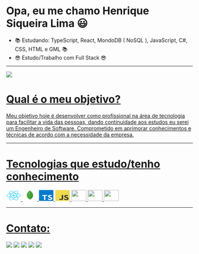 #  Opa, eu me chamo Henrique Siqueira Lima 😃

<ul>
<li> 📚 Estudando: TypeScript, React, MondoDB ( NoSQL ), JavaScript, C#, CSS, HTML e GML 📚</li>
<li> 😎 Estudo/Trabalho com Full Stack 😎</li>
</ul>

<hr/>

<link rel="stylesheet" href="https://cdn.jsdelivr.net/gh/devicons/devicon@v2.15.1/devicon.min.css">

<i class="devicon-html5-plain"></i>
          

<a href="https://beacons.ai/HenriqueSL15">
<img height="180em" src="https://github-readme-stats.vercel.app/api?username=HenriqueSL15&show_icons=true&theme=dark&include_all_commits=true&count_private=true"/>
<!-- <img height="180em" src="https://github-readme-stats.vercel.app/api/top_langs/?username=HenriqueSL15&layout=compact&langs_count=16&theme=dark"/>-->


# Qual é o meu objetivo?
Meu objetivo hoje é desenvolver como profissional na área de tecnologia para facilitar a vida das pessoas, dando continuidade aos estudos eu serei um Engenheiro de Software. Comprometido em aprimorar conhecimentos e técnicas de acordo com a necessidade da empresa.

<hr/>
  
# Tecnologias que estudo/tenho conhecimento
<img src="https://github.com/devicons/devicon/blob/master/icons/react/react-original.svg" height="30" width="40"> 
<img src="https://github.com/devicons/devicon/blob/master/icons/mongodb/mongodb-original.svg" height="30" width="40"> 
<img src="https://github.com/devicons/devicon/blob/master/icons/typescript/typescript-original.svg" height="30" width="40"> 
<img src="https://github.com/devicons/devicon/blob/master/icons/javascript/javascript-original.svg" height="30" width="40"> 
<img src="https://cdn.jsdelivr.net/gh/devicons/devicon/icons/csharp/csharp-original.svg" height="30" width="40"/>
<img src="https://cdn.jsdelivr.net/gh/devicons/devicon/icons/css3/css3-original.svg" height="30" width="40" />
<img src="https://cdn.jsdelivr.net/gh/devicons/devicon/icons/html5/html5-original.svg" height="30" width="40" />

<hr/>

# Contato:
<div>
<a href="https://www.linkedin.com/in/henrique-siqueira-lima-001219237/" target="_blank"><img src="https://img.shields.io/badge/LinkedIn-0077B5?style=for-the-badge&logo=linkedin&logoColor=white" target="_blank"></a>
<a href="https://www.youtube.com/c/HenryByte" target="_blank"><img src="https://img.shields.io/badge/YouTube-FF0000?style=for-the-badge&logo=youtube&logoColor=white" target="_blank"></a>
<a href="https://twitter.com/byte_henry" target="_blank"><img src="https://img.shields.io/badge/Twitter-1DA1F2?style=for-the-badge&logo=twitter&logoColor=white" target="_blank"></a>
<a href="https://www.facebook.com/profile.php?id=100017863248792" target="_blank"><img src="https://img.shields.io/badge/Facebook-1877F2?style=for-the-badge&logo=facebook&logoColor=white" target="_blank"></a>
<a href="mailto:henrynyyls@gmail.com" target="_blank"><img src="https://img.shields.io/badge/Gmail-D14836?style=for-the-badge&logo=gmail&logoColor=white" target="_blank"></a>
